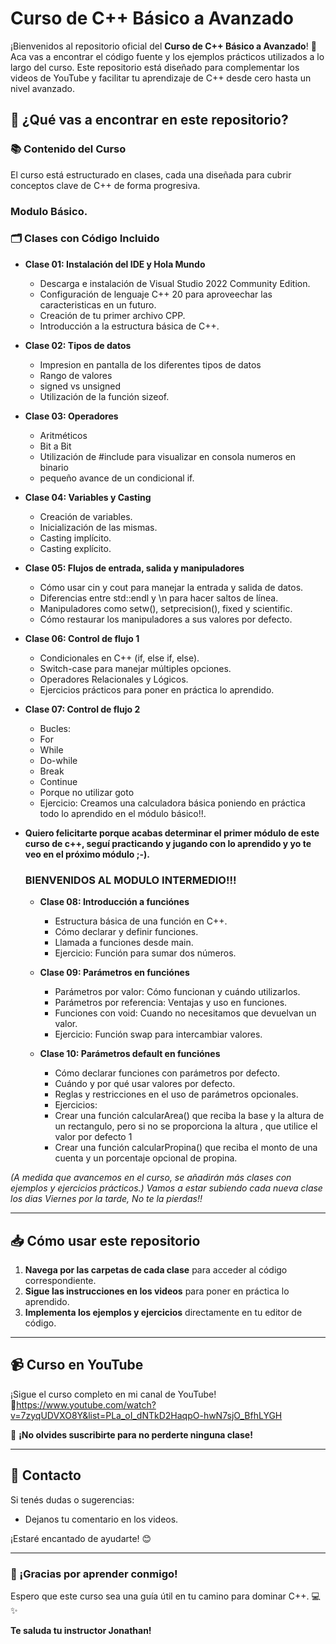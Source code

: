 # Curso de C++ Básico a Avanzado

¡Bienvenidos al repositorio oficial del **Curso de C++ Básico a Avanzado**! 🎉 Aca vas a encontrar el código fuente y los ejemplos prácticos utilizados a lo largo del curso. Este repositorio está diseñado para complementar los videos de YouTube y facilitar tu aprendizaje de C++ desde cero hasta un nivel avanzado.

## 🚀 ¿Qué vas a encontrar en este repositorio?

### 📚 Contenido del Curso
El curso está estructurado en clases, cada una diseñada para cubrir conceptos clave de C++ de forma progresiva.

### Modulo Básico.

### 🗂 Clases con Código Incluido
- **Clase 01: Instalación del IDE y Hola Mundo**
  - Descarga e instalación de Visual Studio 2022 Community Edition.
  - Configuración de lenguaje C++ 20 para aproveechar las caracteristicas en un futuro.
  - Creación de tu primer archivo CPP.
  - Introducción a la estructura básica de C++.
  
- **Clase 02: Tipos de datos**
  - Impresion en pantalla de los diferentes tipos de datos
  - Rango de valores
  - signed vs unsigned
  - Utilización de la función sizeof.

- **Clase 03: Operadores**
    - Aritméticos
    - Bit a Bit
    - Utilización de #include <bitset> para visualizar en consola numeros en binario
    - pequeño avance de un condicional if.

 - **Clase 04: Variables y Casting**
   - Creación de variables.
   - Inicialización de las mismas.
   - Casting implícito.
   - Casting explícito.
  
 - **Clase 05: Flujos de entrada, salida y manipuladores**
    - Cómo usar cin y cout para manejar la entrada y salida de datos.
    - Diferencias entre std::endl y \n para hacer saltos de línea.
    - Manipuladores como setw(), setprecision(), fixed y scientific.
    - Cómo restaurar los manipuladores a sus valores por defecto.
      
 - **Clase 06: Control de flujo 1**
    - Condicionales en C++ (if, else if, else).
    - Switch-case para manejar múltiples opciones.
    - Operadores Relacionales y Lógicos.
    - Ejercicios prácticos para poner en práctica lo aprendido.

 - **Clase 07: Control de flujo 2**
    - Bucles:
    - For
    - While
    - Do-while
    - Break
    - Continue
    - Porque no utilizar goto
    - Ejercicio: Creamos una calculadora básica poniendo en práctica todo lo aprendido en el módulo básico!!.
    
- **Quiero felicitarte porque acabas determinar el primer módulo de este curso de c++, seguí practicando y jugando con lo aprendido y yo te veo en el próximo módulo ;-).**

  ### BIENVENIDOS AL MODULO INTERMEDIO!!!

  - **Clase 08: Introducción a funciónes**
    - Estructura básica de una función en C++.
    - Cómo declarar y definir funciones.
    - Llamada a funciones desde main.
    - Ejercicio: Función para sumar dos números.

  - **Clase 09: Parámetros en funciónes**
    - Parámetros por valor: Cómo funcionan y cuándo utilizarlos.
    - Parámetros por referencia: Ventajas y uso en funciones.
    - Funciones con void: Cuando no necesitamos que devuelvan un valor.
    - Ejercicio: Función swap para intercambiar valores.
   
  - **Clase 10: Parámetros default en funciónes**
    - Cómo declarar funciones con parámetros por defecto.
    - Cuándo y por qué usar valores por defecto.
    - Reglas y restricciones en el uso de parámetros opcionales.
    - Ejercicios:
    - Crear una función calcularArea()  que reciba la base y la altura de un rectangulo, pero si no se proporciona la altura , que utilice el valor por defecto 1
    - Crear una función calcularPropina() que reciba el monto de una cuenta y un porcentaje opcional de propina.
   
    
*(A medida que avancemos en el curso, se añadirán más clases con ejemplos y ejercicios prácticos.)*
*Vamos a estar subiendo cada nueva clase los dias Viernes por la tarde, No te la pierdas!!*

---

## 📥 Cómo usar este repositorio
1. **Navega por las carpetas de cada clase** para acceder al código correspondiente.
2. **Sigue las instrucciones en los videos** para poner en práctica lo aprendido.
3. **Implementa los ejemplos y ejercicios** directamente en tu editor de código.

---

## 📹 Curso en YouTube
¡Sigue el curso completo en mi canal de YouTube!  
🔗https://www.youtube.com/watch?v=7zyqUDVXO8Y&list=PLa_oI_dNTkD2HaqpO-hwN7sjO_BfhLYGH

🔔 **¡No olvides suscribirte para no perderte ninguna clase!**

---

## 📧 Contacto
Si tenés dudas o sugerencias:
- Dejanos tu comentario en los videos.  

¡Estaré encantado de ayudarte! 😊

---

### 🌟 ¡Gracias por aprender conmigo!
Espero que este curso sea una guía útil en tu camino para dominar C++. 💻✨

**Te saluda tu instructor Jonathan!**
